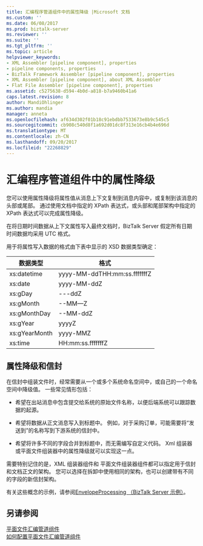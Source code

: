 ```yaml
---
title: 汇编程序管道组件中的属性降级 |Microsoft 文档
ms.custom: ''
ms.date: 06/08/2017
ms.prod: biztalk-server
ms.reviewer: ''
ms.suite: ''
ms.tgt_pltfrm: ''
ms.topic: article
helpviewer_keywords:
- XML Assembler [pipeline component], properties
- pipeline components, properties
- BizTalk Framework Assembler [pipeline component], properties
- XML Assembler [pipeline component], about XML Assembler
- Flat File Assembler [pipeline component], properties
ms.assetid: c5275638-d594-4b0d-a818-b7a9460b41a6
caps.latest.revision: 8
author: MandiOhlinger
ms.author: mandia
manager: anneta
ms.openlocfilehash: af634d302f01b18c91ebdbb7533673e8b9c545c5
ms.sourcegitcommit: cb908c540d8f1a692d01dc8f313e16cb4b4e696d
ms.translationtype: MT
ms.contentlocale: zh-CN
ms.lasthandoff: 09/20/2017
ms.locfileid: "22268829"
---
```

# <a name="property-demotion-in-assembler-pipeline-components"></a>汇编程序管道组件中的属性降级
您可以使用属性降级将属性值从消息上下文复制到消息内容中，或复制到该消息的头部或尾部。 通过使用文档中指定的 XPath 表达式，或头部和尾部架构中指定的 XPath 表达式可以完成属性降级。  
  
 在将日期时间数据从上下文属性写入最终文档时，BizTalk Server 假定所有日期时间数据均采用 UTC 格式。  
  
 用于将属性写入数据的格式由下表中显示的 XSD 数据类型确定：  
  
|数据类型|格式|  
|---------------|------------|  
|xs:datetime|yyyy-MM-ddTHH:mm:ss.fffffffZ|  
|xs:date|yyyy-MM-ddZ|  
|xs:gDay|---ddZ|  
|xs:gMonth|--MM—Z|  
|xs:gMonthDay|--MM-ddZ|  
|xs:gYear|yyyyZ|  
|xs:gYearMonth|yyyy-MMZ|  
|xs:time|HH:mm:ss.fffffffZ|  
  
## <a name="property-demotion-and-envelopes"></a>属性降级和信封  
 在信封中组装文件时，经常需要从一个或多个系统命名空间中，或自己的一个命名空间中降级值。 一些常见情形包括：  
  
-   希望在出站消息中包含提交给系统的原始文件名称，以便后端系统可以跟踪数据的起源。  
  
-   希望将数据从正文消息写入到标题中。 例如，对于采购订单，可能需要将“发送到”的名称写到下游系统的信封中。  
  
-   希望将许多不同的字段合并到标题中，而无需编写自定义代码。 Xml 组装器或平面文件组装器中的属性降级就可以实现这一点。  
  
 需要特别记住的是，XML 组装器组件和 平面文件组装器组件都可以指定用于信封和文档正文的架构。 您可以选择在拆卸中使用相同的架构，也可以创建带有不同的字段的新信封架构。  
  
 有关这些概念的示例，请参阅[EnvelopeProcessing （BizTalk Server 示例）](../core/envelopeprocessing-biztalk-server-sample.md)。  
  
## <a name="see-also"></a>另请参阅  
 [平面文件汇编管道组件](../core/flat-file-assembler-pipeline-component.md)   
 [如何配置平面文件汇编管道组件](../core/how-to-configure-the-flat-file-assembler-pipeline-component.md)